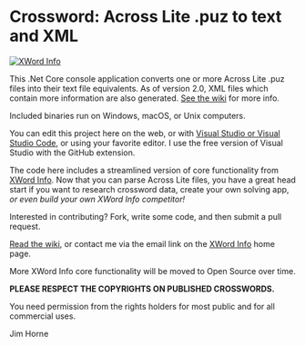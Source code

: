 # Crossword: Across Lite .puz to text and XML

[![XWord Info](https://www.xwordinfo.com/images/Puz2Txt2.jpg "XWord Info")](https://www.xwordinfo.com "XWord Info")

This .Net Core console application converts one or more Across Lite .puz files into their text file equivalents. As of version 2.0, XML files which contain more information are also generated. [See the wiki](https://github.com/jahorne/AcrossLiteToText/wiki "See the wiki") for more info.

Included binaries run on Windows, macOS, or Unix computers.

You can edit this project here on the web, or with [Visual Studio or Visual Studio Code](https://visualstudio.microsoft.com/), or using your favorite editor. I use the free version of Visual Studio with the GitHub extension.

The code here includes a streamlined version of core functionality from [XWord Info](https://www.xwordinfo.com "XWord Info"). Now that you can parse Across Lite files, you have a great head start if you want to research crossword data, create your own solving app, *or even build your own XWord Info competitor!*

Interested in contributing? Fork, write some code, and then submit a pull request.

[Read the wiki](https://github.com/jahorne/AcrossLiteToText/wiki "Read the wiki"), or contact me via the email link on the [XWord Info](https://www.xwordinfo.com "XWord Info") home page.

More XWord Info core functionality will be moved to Open Source over time.

**PLEASE RESPECT THE COPYRIGHTS ON PUBLISHED CROSSWORDS.**

You need permission from the rights holders for most public and for all commercial uses.

Jim Horne
